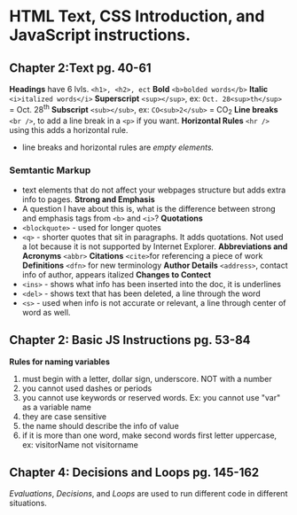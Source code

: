 # HTML Text, CSS Introduction, and JavaScript instructions. #

## Chapter 2:Text pg. 40-61 ##
**Headings** have 6 lvls. `<h1>, <h2>, ect`
**Bold**  `<b>bolded words</b>`
**Italic** `<i>italized words</i>`
**Superscript** `<sup></sup>`, ex: `Oct. 28<sup>th</sup>` = Oct. 28<sup>th</sup>
**Subscript** `<sub></sub>`, ex: `CO<sub>2</sub>` = CO<sub>2</sub> 
**Line breaks** `<br />`, to add a line break in a `<p>` if you want. 
**Horizontal Rules** `<hr />` using this adds a horizontal rule.
- line breaks and horizontal rules are *empty elements.*

### Semtantic Markup ###
- text elements that do not affect your webpages structure but adds extra info to pages.
**Strong and Emphasis**
- A question I have about this is, what is the difference between strong and emphasis tags from `<b>` and `<i>`?
**Quotations** 
- `<blockquote>` - used for longer quotes
- `<q>` - shorter quotes that sit in paragraphs. It adds quotations. Not used a lot because it is not supported by Internet Explorer. 
**Abbreviations and Acronyms** `<abbr>`
**Citations** `<cite>`for referencing a piece of work
**Definitions** `<dfn>` for new terminology
**Author Details** `<address>`, contact info of author, appears italized
**Changes to Contect**
- `<ins>` - shows what info has been inserted into the doc, it is underlines
- `<del>` - shows text that has been deleted, a line through the word
- `<s>` - used when info is not accurate or relevant, a line through center of word as well. 

## Chapter 2: Basic JS Instructions pg. 53-84 ##
**Rules for naming variables** 
1. must begin with a letter, dollar sign, underscore. NOT with a number
1. you cannot used dashes or periods
1. you cannot use keywords or reserved words. Ex: you cannot use "var" as a variable name
1. they are case sensitive
1. the name should describe the info of value
1. if it is more than one word, make second words first letter uppercase, ex: visitorName not visitorname

## Chapter 4: Decisions and Loops pg. 145-162 ##
*Evaluations*, *Decisions*, and *Loops* are used to run different code in different situations. 